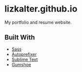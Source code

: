 # lizkalter.github.io

My portfolio and resume website.

## Built With

* [Sass](https://sass-lang.com/)
* [Autoprefixer](https://github.com/postcss/autoprefixer)
* [Sublime Text](https://www.sublimetext.com/)
* [Gumshoe](https://github.com/cferdinandi/gumshoe)

